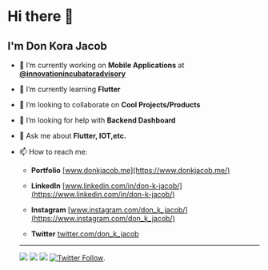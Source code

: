 # Hi there 👋
## I'm Don Kora Jacob
<!--
**don-k-jacob/don-k-jacob** is a ✨ _special_ ✨ repository because its `README.md` (this file) appears on your GitHub profile.

Here are some ideas to get you started:
-->
- 🔭 I’m currently working on **Mobile Applications** at [**@innovationincubatoradvisory**](https://github.com/innovationincubatoradvisory)
- 🌱 I’m currently learning **Flutter**
- 👯 I’m looking to collaborate on **Cool Projects/Products**
- 🤔 I’m looking for help with **Backend Dashboard** 
- 💬 Ask me about **Flutter, IOT,etc.**
- 📫 How to reach me: 
  - **Portfolio**    [www.donkjacob.me](https://www.donkjacob.me/)
  - **LinkedIn**    [www.linkedin.com/in/don-k-jacob/](https://www.linkedin.com/in/don-k-jacob/)
  - **Instagram**   [www.instagram.com/don_k_jacob/](https://www.instagram.com/don_k_jacob/)
  
  - **Twitter**     [twitter.com/don_k_jacob](https://twitter.com/don_k_jacob)
  
  ---
  [![](https://img.shields.io/badge/Personal-Blog-Blue?style=for-the-badge&logo=HTML)](https://www.donkjacob.me/)
  [![](https://img.shields.io/badge/.-Instagram-Blue?style=for-the-badge&logo=instagram)](https://www.instagram.com/don_k_jacob/)
  [![](https://img.shields.io/badge/.-LinkedIn-Blue?style=for-the-badge&logo=linkedin)](https://www.linkedin.com/in/don-k-jacob/)
  [![Twitter Follow](https://img.shields.io/twitter/follow/don_k_jacob?color=blue&logo=twitter&style=for-the-badge)](https://twitter.com/don_k_jacob). 
  
<!--- 😄 Pronouns: ...
- ⚡ Fun fact: ... -->

